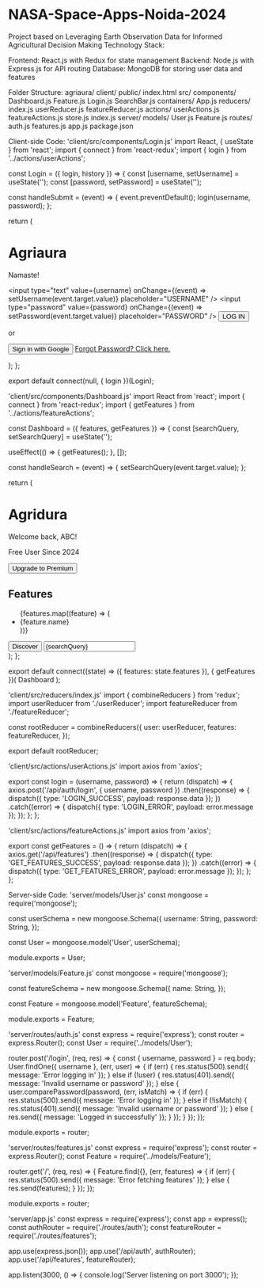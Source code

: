 # NASA-Space-Apps-Noida-2024
Project based on Leveraging Earth Observation Data for Informed Agricultural Decision Making
Technology Stack:

Frontend: React.js with Redux for state management
Backend: Node.js with Express.js for API routing
Database: MongoDB for storing user data and features

Folder Structure:
agriaura/
client/
public/
index.html
src/
components/
Dashboard.js
Feature.js
Login.js
SearchBar.js
containers/
App.js
reducers/
index.js
userReducer.js
featureReducer.js
actions/
userActions.js
featureActions.js
store.js
index.js
server/
models/
User.js
Feature.js
routes/
auth.js
features.js
app.js
package.json

Client-side Code:
'client/src/components/Login.js'
import React, { useState } from 'react';
import { connect } from 'react-redux';
import { login } from '../actions/userActions';

const Login = ({ login, history }) => {
  const [username, setUsername] = useState('');
  const [password, setPassword] = useState('');

  const handleSubmit = (event) => {
    event.preventDefault();
    login(username, password);
  };

  return (
    <div>
      <h1>Agriaura</h1>
      <p>Namaste!</p>
      <form onSubmit={handleSubmit}>
        <input
          type="text"
          value={username}
          onChange={(event) => setUsername(event.target.value)}
          placeholder="USERNAME"
        />
        <input
          type="password"
          value={password}
          onChange={(event) => setPassword(event.target.value)}
          placeholder="PASSWORD"
        />
        <button type="submit">LOG IN</button>
        <p>or</p>
        <button>Sign in with Google</button>
        <a href="#" id="forgot-password">
          Forgot Password? Click here.
        </a>
      </form>
    </div>
  );
};

export default connect(null, { login })(Login);

'client/src/components/Dashboard.js'
import React from 'react';
import { connect } from 'react-redux';
import { getFeatures } from '../actions/featureActions';

const Dashboard = ({ features, getFeatures }) => {
  const [searchQuery, setSearchQuery] = useState('');

  useEffect(() => {
    getFeatures();
  }, []);

  const handleSearch = (event) => {
    setSearchQuery(event.target.value);
  };

  return (
    <div>
      <h1>Agridura</h1>
      <p>Welcome back, ABC!</p>
      <p>Free User Since 2024</p>
      <button>Upgrade to Premium</button>
      <h2>Features</h2>
      <ul>
        {features.map((feature) => (
          <li key={feature._id}>{feature.name}</li>
        ))}
      </ul>
      <button>Discover</button>
      <input
        type="search"
        value={searchQuery}
        onChange={handleSearch}
        placeholder="Search here"
      />
    </div>
  );
};

export default connect((state) => ({ features: state.features }), { getFeatures })(
  Dashboard
);

'client/src/reducers/index.js'
import { combineReducers } from 'redux';
import userReducer from './userReducer';
import featureReducer from './featureReducer';

const rootReducer = combineReducers({
  user: userReducer,
  features: featureReducer,
});

export default rootReducer;

'client/src/actions/userActions.js'
import axios from 'axios';

export const login = (username, password) => {
  return (dispatch) => {
    axios.post('/api/auth/login', { username, password })
      .then((response) => {
        dispatch({ type: 'LOGIN_SUCCESS', payload: response.data });
      })
      .catch((error) => {
        dispatch({ type: 'LOGIN_ERROR', payload: error.message });
      });
  };
};

'client/src/actions/featureActions.js'
import axios from 'axios';

export const getFeatures = () => {
  return (dispatch) => {
    axios.get('/api/features')
      .then((response) => {
        dispatch({ type: 'GET_FEATURES_SUCCESS', payload: response.data });
      })
      .catch((error) => {
        dispatch({ type: 'GET_FEATURES_ERROR', payload: error.message });
      });
  };
};


Server-side Code:
'server/models/User.js'
const mongoose = require('mongoose');

const userSchema = new mongoose.Schema({
  username: String,
  password: String,
});

const User = mongoose.model('User', userSchema);

module.exports = User;

'server/models/Feature.js'
const mongoose = require('mongoose');

const featureSchema = new mongoose.Schema({
  name: String,
});

const Feature = mongoose.model('Feature', featureSchema);

module.exports = Feature;

'server/routes/auth.js'
const express = require('express');
const router = express.Router();
const User = require('../models/User');

router.post('/login', (req, res) => {
  const { username, password } = req.body;
  User.findOne({ username }, (err, user) => {
    if (err) {
      res.status(500).send({ message: 'Error logging in' });
    } else if (!user) {
      res.status(401).send({ message: 'Invalid username or password' });
    } else {
      user.comparePassword(password, (err, isMatch) => {
        if (err) {
          res.status(500).send({ message: 'Error logging in' });
        } else if (!isMatch) {
          res.status(401).send({ message: 'Invalid username or password' });
        } else {
          res.send({ message: 'Logged in successfully' });
        }
      });
    }
  });
});

module.exports = router;

'server/routes/features.js'
const express = require('express');
const router = express.Router();
const Feature = require('../models/Feature');

router.get('/', (req, res) => {
  Feature.find({}, (err, features) => {
    if (err) {
      res.status(500).send({ message: 'Error fetching features' });
    } else {
      res.send(features);
    }
  });
});

module.exports = router;

'server/app.js'
const express = require('express');
const app = express();
const authRouter = require('./routes/auth');
const featureRouter = require('./routes/features');

app.use(express.json());
app.use('/api/auth', authRouter);
app.use('/api/features', featureRouter);

app.listen(3000, () => {
  console.log('Server listening on port 3000');
});

